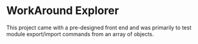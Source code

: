 # WorkAround Explorer

This project came with a pre-designed front end and was primarily to test module export/import commands from an array of objects.

